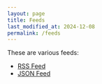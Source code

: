 ```yaml
---
layout: page
title: Feeds
last_modified_at: 2024-12-08
permalink: /feeds
---
```


These are various feeds:

- [RSS Feed](/feed.xml)
- [JSON Feed](/feed.json)
